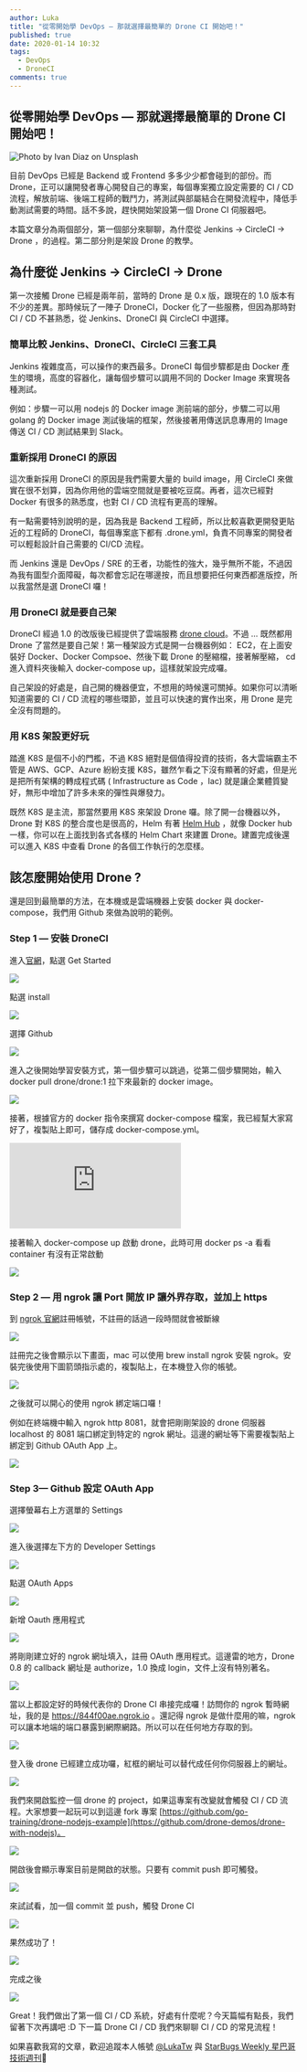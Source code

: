 ```yaml
---
author: Luka
title: "從零開始學 DevOps — 那就選擇最簡單的 Drone CI 開始吧！"
published: true
date: 2020-01-14 10:32
tags:
  - DevOps
  - DroneCI
comments: true
---
```


## 從零開始學 DevOps — 那就選擇最簡單的 Drone CI 開始吧！

![Photo by [Ivan Diaz](https://unsplash.com/@mdi?utm_source=medium&utm_medium=referral) on [Unsplash](https://unsplash.com?utm_source=medium&utm_medium=referral)](https://cdn-images-1.medium.com/max/10340/0*JN9t3uzpnpf0KCnz)

目前 DevOps 已經是 Backend 或 Frontend 多多少少都會碰到的部份。而 Drone，正可以讓開發者專心開發自己的專案，每個專案獨立設定需要的 CI / CD 流程，解放前端、後端工程師的戰鬥力，將測試與部屬結合在開發流程中，降低手動測試需要的時間。話不多說，趕快開始架設第一個 Drone CI 伺服器吧。

本篇文章分為兩個部分，第一個部分來聊聊，為什麼從 Jenkins -> CircleCI -> Drone ，的過程。第二部分則是架設 Drone 的教學。

## 為什麼從 Jenkins -> CircleCI -> Drone

第一次接觸 Drone 已經是兩年前，當時的 Drone 是 0.x 版，跟現在的 1.0 版本有不少的差異。那時候玩了一陣子 DroneCI，Docker 化了一些服務，但因為那時對 CI / CD 不甚熟悉，從 Jenkins、DroneCI 與 CircleCI 中選擇。

### 簡單比較 Jenkins、DroneCI、CircleCI 三套工具

Jenkins 複雜度高，可以操作的東西最多。DroneCI 每個步驟都是由 Docker 產生的環境，高度的容器化，讓每個步驟可以調用不同的 Docker Image 來實現各種測試。

例如：步驟一可以用 nodejs 的 Docker image 測前端的部分，步驟二可以用 golang 的 Docker image 測試後端的框架，然後接著用傳送訊息專用的 Image 傳送 CI / CD 測試結果到 Slack。

### 重新採用 DroneCI 的原因

這次重新採用 DroneCI 的原因是我們需要大量的 build image，用 CircleCI 來做實在很不划算，因為你用他的雲端空間就是要被吃豆腐。再者，這次已經對 Docker 有很多的熟悉度，也對 CI / CD 流程有更高的理解。

有一點需要特別說明的是，因為我是 Backend 工程師，所以比較喜歡更開發更貼近的工程師的 DroneCI，每個專案底下都有 .drone.yml，負責不同專案的開發者可以輕鬆設計自己需要的 CI/CD 流程。

而 Jenkins 還是 DevOps / SRE 的王者，功能性的強大，幾乎無所不能，不過因為我有圖型介面障礙，每次都會忘記在哪邊按，而且想要把任何東西都進版控，所以我當然是選 DroneCI 囉！

### 用 DroneCI 就是要自己架

DroneCI 經過 1.0 的改版後已經提供了雲端服務 [drone cloud](https://cloud.drone.io/)。不過 … 既然都用 Drone 了當然是要自己架！第一種架設方式是開一台機器例如： EC2，在上面安裝好 Docker、Docker Compsoe、然後下載 Drone 的壓縮檔，接著解壓縮， cd 進入資料夾後輸入 docker-compose up，這樣就架設完成囉。

自己架設的好處是，自己開的機器便宜，不想用的時候還可關掉。如果你可以清晰知道需要的 CI / CD 流程的哪些環節，並且可以快速的實作出來，用 Drone 是完全沒有問題的。

### 用 K8S 架設更好玩

踏進 K8S 是個不小的門檻，不過 K8S 絕對是個值得投資的技術，各大雲端霸主不管是 AWS、GCP、Azure 紛紛支援 K8S，雖然乍看之下沒有顯著的好處，但是光是把所有架構的轉成程式碼 ( Infrastructure as Code ，Iac) 就是讓企業體質變好，無形中增加了許多未來的彈性與爆發力。

既然 K8S 是主流，那當然要用 K8S 來架設 Drone 囉。除了開一台機器以外，Drone 對 K8S 的整合度也是很高的，Helm 有著 [Helm Hub](https://hub.helm.sh/) ，就像 Docker hub 一樣，你可以在上面找到各式各樣的 Helm Chart 來建置 Drone。建置完成後還可以進入 K8S 中查看 Drone 的各個工作執行的怎麼樣。

## 該怎麼開始使用 Drone ?

還是回到最簡單的方法，在本機或是雲端機器上安裝 docker 與 docker-compose，我們用 Github 來做為說明的範例。

### Step 1 — 安裝 DroneCI

進入[官網](https://drone.io/)，點選 Get Started

![](https://cdn-images-1.medium.com/max/2518/1*JeGCj0yZqFzICaBX3q2zqQ.png)

點選 install

![](https://cdn-images-1.medium.com/max/2306/1*y-3jjXLAq18yioLt-8XQaA.png)

選擇 Github

![](https://cdn-images-1.medium.com/max/2386/1*A_1WUlNDwtMcodmSNL4bCg.png)

進入之後開始學習安裝方式，第一個步驟可以跳過，從第二個步驟開始，輸入 docker pull drone/drone:1 拉下來最新的 docker image。

![](https://cdn-images-1.medium.com/max/2000/1*oSWpHROfnuWr2wWGp7V5zg.png)

接著，根據官方的 docker 指令來撰寫 docker-compose 檔案，我已經幫大家寫好了，複製貼上即可，儲存成 docker-compose.yml。

 <iframe src="https://medium.com/media/a91d32cb40f76295aba401d9e0e74e73" frameborder=0></iframe>

接著輸入 docker-compose up 啟動 drone，此時可用 docker ps -a 看看 container 有沒有正常啟動

![](https://cdn-images-1.medium.com/max/2000/1*vUJFccLcZjhD--24pCRm4g.png)

### Step 2 — 用 ngrok 讓 Port 開放 IP 讓外界存取，並加上 https

到 [ngrok 官網](https://dashboard.ngrok.com/)註冊帳號，不註冊的話過一段時間就會被斷線

![](https://cdn-images-1.medium.com/max/2084/1*RRyhzg7_hptFfU5RZfq1Jg.png)

註冊完之後會顯示以下畫面，mac 可以使用 brew install ngrok 安裝 ngrok。安裝完後使用下圖箭頭指示處的，複製貼上，在本機登入你的帳號。

![](https://cdn-images-1.medium.com/max/2060/1*sJjAvifeYuOlNrxEnkdl4Q.png)

之後就可以開心的使用 ngrok 綁定端口囉！

例如在終端機中輸入 ngrok http 8081，就會把剛剛架設的 drone 伺服器 localhost 的 8081 端口綁定到特定的 ngrok 網址。這邊的網址等下需要複製貼上綁定到 Github OAuth App 上。

![](https://cdn-images-1.medium.com/max/2000/1*PuxSJe60XUqpfDBBceZupQ.png)

### Step 3— Github 設定 OAuth App

選擇螢幕右上方選單的 Settings

![](https://cdn-images-1.medium.com/max/2000/1*7CIiJZbvCKLb5lfsPxN7cg.png)

進入後選擇左下方的 Developer Settings

![](https://cdn-images-1.medium.com/max/2000/1*HdxclQS70dX4FbETCMVxhw.png)

點選 OAuth Apps

![](https://cdn-images-1.medium.com/max/2000/1*UrZn_vFgPmeIceIjjx-4lA.png)

新增 Oauth 應用程式

![](https://cdn-images-1.medium.com/max/2574/1*Zsvs6JFoMdisHqahhb2ltw.png)

將剛剛建立好的 ngrok 網址填入，註冊 OAuth 應用程式。這邊雷的地方，Drone 0.8 的 callback 網址是 authorize，1.0 換成 login，文件上沒有特別著名。

![](https://cdn-images-1.medium.com/max/2000/1*3JAoWcFx4BGsG19w6wkY2w.png)

當以上都設定好的時候代表你的 Drone CI 串接完成囉！訪問你的 ngrok 暫時網址，我的是 https://844f00ae.ngrok.io 。還記得 ngrok 是做什麼用的嘛，ngrok 可以讓本地端的端口暴露到網際網路。所以可以在任何地方存取的到。

![](https://cdn-images-1.medium.com/max/2000/1*UG6pbB8rFnKKctU5lvsnPg.png)

登入後 drone 已經建立成功囉，紅框的網址可以替代成任何你伺服器上的網址。

![](https://cdn-images-1.medium.com/max/2118/1*08dTULm4YIx7v5LFwi_E0Q.png)

我們來開啟監控一個 drone 的 project，如果這專案有改變就會觸發 CI / CD 流程。大家想要一起玩可以到這邊 fork 專案 [https://github.com/go-training/drone-nodejs-example](https://github.com/drone-demos/drone-with-nodejs)。

![](https://cdn-images-1.medium.com/max/2144/1*TDNbj7nNu4OrTT5VXaaDig.png)

開啟後會顯示專案目前是開啟的狀態。只要有 commit push 即可觸發。

![](https://cdn-images-1.medium.com/max/NaN/1*sC8f7JVfEJgKOHCHIqvKxg.png)

來試試看，加一個 commit 並 push，觸發 Drone CI

![](https://cdn-images-1.medium.com/max/2000/1*WhSeytz5KRnnZ8hXvra8nQ.png)

果然成功了！

![](https://cdn-images-1.medium.com/max/2106/1*rSC_dLjMghPagl22PQHk6A.png)

完成之後

![](https://cdn-images-1.medium.com/max/2040/1*trGae2DEva01LWxk7jxI8Q.png)

Great！我們做出了第一個 CI / CD 系統，好處有什麼呢？今天篇幅有點長，我們留著下次再講吧 :D 下一篇 Drone CI / CD 我們來聊聊 CI / CD 的常見流程！

如果喜歡我寫的文章，歡迎追蹤本人帳號 [@LukaTw](https://medium.com/@LukaTw) 與 [StarBugs Weekly 星巴哥技術週刊](https://medium.com/starbugs)🙂
